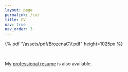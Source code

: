```yaml
---
layout: page 
permalink: /cv/
title: CV
nav: true
nav_order: 3
---
```


{% pdf "/assets/pdf/BrozenaCV.pdf" height=1025px %}

<br/>

My [professional resume](/assets/pdf/BrozenaResume.pdf) is also available.
